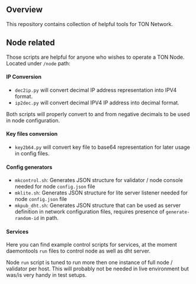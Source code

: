 ## Overview
This repository contains collection of helpful tools for TON Network.

## Node related 
Those scripts are helpful for anyone who wishes to operate a TON Node. Located under `/node` path:

#### IP Conversion
* `dec2ip.py` will convert decimal IP address representation into IPV4 format. 
* `ip2dec.py` will convert decimal IPV4 IP address into decimal format.

Both scripts will properly convert to and from negative decimals to be used in node configuration.

#### Key files conversion
* `key2b64.py` will convert key file to base64 representation for later usage in config files.

#### Config generators
* `mkcontrol.sh`: Generates JSON structure for validator / node console needed for node `config.json` file
* `mklite.sh`: Generates JSON structure for lite server listener needed for node `config.json` file
* `mkpub_dht.sh`: Generates JSON structure that can be used as server definition in network configuration files, requires presence of `generate-random-id` in path. 

#### Services
Here you can find example control scripts for services, at the moment daemontools `run` files to control node as well as dht server.

Node `run` script is tuned to run more then one instance of full node / validator per host. This will probably not be needed in live environment but was/is very handy in test setups.


 
